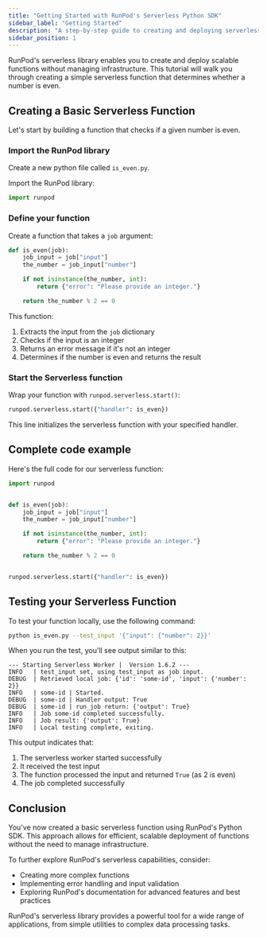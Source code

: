 ```yaml
---
title: "Getting Started with RunPod's Serverless Python SDK"
sidebar_label: "Getting Started"
description: "A step-by-step guide to creating and deploying serverless functions using RunPod's Python SDK"
sidebar_position: 1
---
```


RunPod's serverless library enables you to create and deploy scalable functions without managing infrastructure.
This tutorial will walk you through creating a simple serverless function that determines whether a number is even.

## Creating a Basic Serverless Function

Let's start by building a function that checks if a given number is even.

### Import the RunPod library

Create a new python file called `is_even.py`.

Import the RunPod library:

```python
import runpod
```

### Define your function

Create a function that takes a `job` argument:

```python
def is_even(job):
    job_input = job["input"]
    the_number = job_input["number"]

    if not isinstance(the_number, int):
        return {"error": "Please provide an integer."}

    return the_number % 2 == 0
```

This function:

1. Extracts the input from the `job` dictionary
2. Checks if the input is an integer
3. Returns an error message if it's not an integer
4. Determines if the number is even and returns the result

### Start the Serverless function

Wrap your function with `runpod.serverless.start()`:

```python
runpod.serverless.start({"handler": is_even})
```

This line initializes the serverless function with your specified handler.

## Complete code example

Here's the full code for our serverless function:

```python
import runpod


def is_even(job):
    job_input = job["input"]
    the_number = job_input["number"]

    if not isinstance(the_number, int):
        return {"error": "Please provide an integer."}

    return the_number % 2 == 0


runpod.serverless.start({"handler": is_even})
```

## Testing your Serverless Function

To test your function locally, use the following command:

```bash
python is_even.py --test_input '{"input": {"number": 2}}'
```

When you run the test, you'll see output similar to this:

```plaintext
--- Starting Serverless Worker |  Version 1.6.2 ---
INFO   | test_input set, using test_input as job input.
DEBUG  | Retrieved local job: {'id': 'some-id', 'input': {'number': 2}}
INFO   | some-id | Started.
DEBUG  | some-id | Handler output: True
DEBUG  | some-id | run_job return: {'output': True}
INFO   | Job some-id completed successfully.
INFO   | Job result: {'output': True}
INFO   | Local testing complete, exiting.
```

This output indicates that:

1. The serverless worker started successfully
2. It received the test input
3. The function processed the input and returned `True` (as 2 is even)
4. The job completed successfully

## Conclusion

You've now created a basic serverless function using RunPod's Python SDK. This approach allows for efficient, scalable deployment of functions without the need to manage infrastructure.

To further explore RunPod's serverless capabilities, consider:

- Creating more complex functions
- Implementing error handling and input validation
- Exploring RunPod's documentation for advanced features and best practices

RunPod's serverless library provides a powerful tool for a wide range of applications, from simple utilities to complex data processing tasks.
